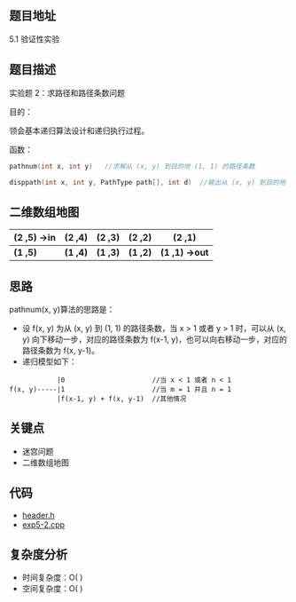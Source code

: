 <!--
 * @Date        : 2020-05-02 20:37:47
 * @LastEditors : anlzou
 * @Github      : https://github.com/anlzou
 * @LastEditTime: 2020-05-29 17:28:09
 * @FilePath    : \data-structure\chapters\chapter05-recursive\test-2.md
 * @Describe    : 
 -->
## 题目地址
5.1 验证性实验

## 题目描述
实验题 2：求路径和路径条数问题

目的：

领会基本递归算法设计和递归执行过程。

函数：
```c++
pathnum(int x, int y)   //求解从 (x, y) 到目的地 (1, 1) 的路径条数

disppath(int x, int y, PathType path[], int d)  //输出从 (x, y) 到目的地 (1, 1) 的所有路径
```

## 二维数组地图

| (2 ,5) →in | (2 ,4)     | (2 ,3)     | (2 ,2)     | (2 ,1)          |
| ---------- | ---------- | ---------- | ---------- | --------------- |
| **(1 ,5)** | **(1 ,4)** | **(1 ,3)** | **(1 ,2)** | **(1 ,1) →out** |

## 思路
pathnum(x, y)算法的思路是：

- 设 f(x, y) 为从 (x, y) 到 (1, 1) 的路径条数，当 x > 1 或者 y > 1 时，可以从 (x, y) 向下移动一步，对应的路径条数为 f(x-1, y)，也可以向右移动一步，对应的路径条数为 f(x, y-1)。
- 递归模型如下：
```
            |0                      //当 x < 1 或者 n < 1
f(x, y)-----|1                      //当 m = 1 并且 n = 1
            |f(x-1, y) + f(x, y-1)  //其他情况
```

## 关键点
- 迷宫问题
- 二维数组地图

## 代码
- [header.h](./code/header/header.h)
- [exp5-2.cpp](./code/exp5-2.cpp)

## 复杂度分析

- 时间复杂度：O( )
- 空间复杂度：O( )